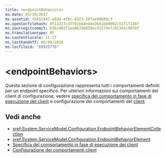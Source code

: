 ```yaml
---
title: <endpointBehaviors>
ms.date: 03/30/2017
ms.assetid: fb851947-e8dd-4f8c-8323-26fae90b09c3
ms.openlocfilehash: 0f1a327cd7f92b04e44e2681bb0002c5371f1487
ms.sourcegitcommit: b16c00371ea06398859ecd157defc81301c9070f
ms.translationtype: MT
ms.contentlocale: it-IT
ms.lasthandoff: 06/06/2020
ms.locfileid: "69925776"
---
```

# \<endpointBehaviors>
Questa sezione di configurazione rappresenta tutti i comportamenti definiti per un endpoint specifico. Per ulteriori informazioni sui comportamenti del client di configurazione, vedere [specifica del comportamento in fase di esecuzione del client](../../../wcf/specifying-client-run-time-behavior.md) e configurazione dei comportamenti del [client](../../../wcf/configuring-client-behaviors.md).  
  
## <a name="see-also"></a>Vedi anche

- <xref:System.ServiceModel.Configuration.EndpointBehaviorElementCollection>
- <xref:System.ServiceModel.Configuration.EndpointBehaviorElement>
- [Specifica del comportamento in fase di esecuzione dei client](../../../wcf/specifying-client-run-time-behavior.md)
- [Configurazione dei comportamenti client](../../../wcf/configuring-client-behaviors.md)
